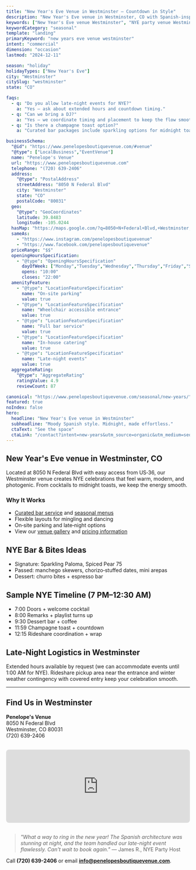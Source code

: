 ```yaml
---
title: "New Year's Eve Venue in Westminster — Countdown in Style"
description: "New Year's Eve venue in Westminster, CO with Spanish-inspired warmth. Intimate space for 50-100 guests, curated bar, late-night options."
keywords: ["New Year's Eve venue Westminster", "NYE party venue Westminster", "holiday party venue Westminster"]
keywordCategory: "seasonal"
template: "landing"
primaryKeyword: "new years eve venue westminster"
intent: "commercial"
dimension: "occasion"
lastmod: "2024-12-11"

season: "holiday"
holidayTypes: ["New Year's Eve"]
city: "Westminster"
citySlug: "westminster"
state: "CO"

faqs:
  - q: "Do you allow late‑night events for NYE?"
    a: "Yes — ask about extended hours and countdown timing."
  - q: "Can we bring a DJ?"
    a: "Yes — we coordinate timing and placement to keep the flow smooth."
  - q: "Is there a champagne toast option?"
    a: "Curated bar packages include sparkling options for midnight toasts."

businessSchema:
  "@id": "https://www.penelopesboutiquevenue.com/#venue"
  "@type": ["LocalBusiness","EventVenue"]
  name: "Penelope's Venue"
  url: "https://www.penelopesboutiquevenue.com"
  telephone: "(720) 639-2406"
  address:
    "@type": "PostalAddress"
    streetAddress: "8050 N Federal Blvd"
    city: "Westminster"
    state: "CO"
    postalCode: "80031"
  geo:
    "@type": "GeoCoordinates"
    latitude: 39.8483
    longitude: -105.0244
  hasMap: "https://maps.google.com/?q=8050+N+Federal+Blvd,+Westminster,+CO+80031"
  sameAs:
    - "https://www.instagram.com/penelopesboutiquevenue"
    - "https://www.facebook.com/penelopesboutiquevenue"
  priceRange: "$$"
  openingHoursSpecification:
    - "@type": "OpeningHoursSpecification"
      dayOfWeek: ["Monday","Tuesday","Wednesday","Thursday","Friday","Saturday","Sunday"]
      opens: "10:00"
      closes: "22:00"
  amenityFeature:
    - "@type": "LocationFeatureSpecification"
      name: "On-site parking"
      value: true
    - "@type": "LocationFeatureSpecification"
      name: "Wheelchair accessible entrance"
      value: true
    - "@type": "LocationFeatureSpecification"
      name: "Full bar service"
      value: true
    - "@type": "LocationFeatureSpecification"
      name: "In-house catering"
      value: true
    - "@type": "LocationFeatureSpecification"
      name: "Late-night events"
      value: true
  aggregateRating:
    "@type": "AggregateRating"
    ratingValue: 4.9
    reviewCount: 87

canonical: "https://www.penelopesboutiquevenue.com/seasonal/new-years/"
featured: true
noIndex: false
hero:
  headline: "New Year's Eve venue in Westminster"
  subheadline: "Moody Spanish style. Midnight, made effortless."
  ctaText: "See the space"
  ctaLink: "/contact?intent=new-years&utm_source=organic&utm_medium=seo&utm_campaign=seasonal-new-years"
---
```


## New Year's Eve venue in Westminster, CO

Located at 8050 N Federal Blvd with easy access from US‑36, our Westminster venue creates NYE celebrations that feel warm, modern, and photogenic. From cocktails to midnight toasts, we keep the energy smooth.

### Why It Works

- [Curated bar service](/venue#pricing) and [seasonal menus](/catering)
- Flexible layouts for mingling and dancing
- On‑site parking and late‑night options
- View our [venue gallery](/gallery) and [pricing information](/pricing)

## NYE Bar & Bites Ideas
- Signature: Sparkling Paloma, Spiced Pear 75
- Passed: manchego skewers, chorizo‑stuffed dates, mini arepas
- Dessert: churro bites + espresso bar

## Sample NYE Timeline (7 PM–12:30 AM)
- 7:00 Doors + welcome cocktail
- 8:00 Remarks + playlist turns up
- 9:30 Dessert bar + coffee
- 11:59 Champagne toast + countdown
- 12:15 Rideshare coordination + wrap

## Late‑Night Logistics in Westminster

Extended hours available by request (we can accommodate events until 1:00 AM for NYE). Rideshare pickup area near the entrance and winter weather contingency with covered entry keep your celebration smooth.

---

## Find Us in Westminster

**Penelope's Venue**  
8050 N Federal Blvd  
Westminster, CO 80031  
(720) 639-2406

<iframe src="https://www.google.com/maps/embed?pb=!1m18!1m12!1m3!1d3043.123456789!2d-105.0244!3d39.8483!2m3!1f0!2f0!3f0!3m2!1i1024!2i768!4f13.1!3m3!1m2!1s0x0%3A0x0!2s8050+N+Federal+Blvd%2C+Westminster%2C+CO+80031!5e0!3m2!1sen!2sus!4v1234567890" width="100%" height="200" style="border:0;border-radius:8px;margin:1rem 0;" allowfullscreen="" loading="lazy" referrerpolicy="no-referrer-when-downgrade"></iframe>

> *"What a way to ring in the new year! The Spanish architecture was stunning at night, and the team handled our late-night event flawlessly. Can't wait to book again."* — James R., NYE Party Host

Call **(720) 639-2406** or email **info@penelopesboutiquevenue.com**.


